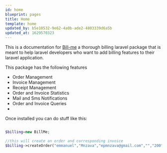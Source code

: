 ```yaml
---
id: home
blueprint: pages
title: Home
template: home
updated_by: b5e10532-9e62-4a0b-ade2-4803339d6a5b
updated_at: 1629570323
---
```

This is a documentation for   [Bill-me](https://github.com/dbrax/bill-me)  a thorough billing laravel package that is meant to help laravel developers 
who want to add billing features to their laravel application.

This package has the following features
- Order Management
- Invoice Management
- Receipt Management
- Order and Invoice Statistics
- Mail and Sms Notifications
- Order and Invoice Queries
- 
Once installed you can do stuff like this:

``` php

$billing=new BillMe;

//this will create an order and corresponding invoice
$billing->createOrder("emmanuel","Mnzava","epmnzava@gmail.com","","200","paypal","","Brooklyn Park",[["amount"=>"200","quantity"=>1,"Item"=>"Replacement Fee","description"=>"purchased moto moto"]],2);



```